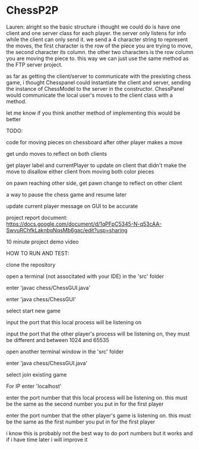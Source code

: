 # ChessP2P

Lauren: alright so the basic structure i thought we could do is have one client and one server class for each player. the server only listens for info while the client can only send it. we send a 4 character string to represent the moves, the first character is the row of the piece you are trying to move, the second character its column. the other two characters is the row column you are moving the piece to. this way we can just use the same method as the FTP server project. 

as far as getting the client/server to communicate with the prexisting chess game, i thought Chesspanel could instantiate the client and server, sending the instance of ChessModel to the server in the constructor. ChessPanel would communicate the local user's moves to the client class with a method.

let me know if you think another method of implementing this would be better


TODO:

code for moving pieces on chessboard after other player makes a move

get undo moves to reflect on both clients

get player label and currentPlayer to update on client that didn't make the move to disallow either client from moving both color pieces

on pawn reaching other side, get pawn change to reflect on other client

a way to pause the chess game and resume later

update current player message on GUI to be accurate

project report document: https://docs.google.com/document/d/1qPFpC5345-N-q53cAA-SwvuRChfkLaknbqNqsMb6gac/edit?usp=sharing

10 minute project demo video


HOW TO RUN AND TEST:

clone the repository

open a terminal (not associtated with your IDE) in the 'src' folder

enter 'javac chess/ChessGUI.java'

enter 'java chess/ChessGUI'

select start new game 

input the port that this local process will be listening on

input the port that the other player's process will be listening on, they must be different and between 1024 and 65535

open another terminal window in the 'src' folder

enter 'java chess/ChessGUI.java'

select join existing game

For IP enter 'localhost'

enter the port number that this local process will be listening on. this must be the same as the second number you put in for the first player

enter the port number that the other player's game is listening on. this must be the same as the first number you put in for the first player

i know this is probably not the best way to do port numbers but it works and if i have time later i will improve it



